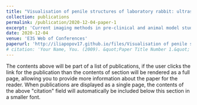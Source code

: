 ```yaml
---
title: "Visualisation of penile structures of laboratory rabbit: ultrasound, histology, and micro-CT"
collection: publications
permalink: /publication/2020-12-04-paper-1
excerpt: 'Current imaging methods in pre-clinical and animal model studies of penile disease are limited because of the small penis of a rat – standard laboratory animal used in this type of research. Routine visualization methods of surface and inner structures of the penis used in clinical medicine are not suitable in experimental animal researches. The only method available for these purposes is histopathological analysis, which does not provide complex view on penile structures due to two-dimensional imaging per slide. In the pre study we evaluated and compared capability of ultrasound, histopathological and micro-computed tomography imaging methods to visualize anatomical structures of laboratory rabbit penis. Ultrasound provides limited imaging in comparison with other methods. However, it could be useful in assessment rough structural alterations of tunica albuginea and corpora cavernosa as a secondary and supportive method. Micro computed tomography provides nearly the same image quality as histopathological analysis. Moreover, it gives a complex view on the whole penile sample due to three-dimensional reconstruction. This fact gives reason to use this method as a basic one in the pre-clinical trials and animal model studies.'
date: 2020-12-04
venue: 'E3S Web of Conferences'
paperurl: 'http://iliapopov17.github.io/files/Visualisation of penile structures of laboratory rabbit ultrasound, histology, and micro-CT.pdf.pdf'
# citation: 'Your Name, You. (2009). &quot;Paper Title Number 1.&quot; <i>Journal 1</i>. 1(1).'
---
```


The contents above will be part of a list of publications, if the user clicks the link for the publication than the contents of section will be rendered as a full page, allowing you to provide more information about the paper for the reader. When publications are displayed as a single page, the contents of the above "citation" field will automatically be included below this section in a smaller font.
